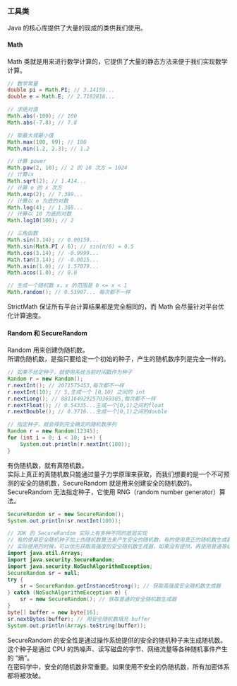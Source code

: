 
### 工具类
Java 的核心库提供了大量的现成的类供我们使用。  

#### Math
Math 类就是用来进行数学计算的，它提供了大量的静态方法来便于我们实现数学计算。  
```java
// 数学常量
double pi = Math.PI; // 3.14159...
double e = Math.E; // 2.7182818...

// 求绝对值
Math.abs(-100); // 100
Math.abs(-7.8); // 7.8

// 取最大或最小值
Math.max(100, 99); // 100
Math.min(1.2, 2.3); // 1.2

// 计算 power
Math.pow(2, 10); // 2 的 10 次方 = 1024
// 计算√x
Math.sqrt(2); // 1.414...
// 计算 e 的 x 次方
Math.exp(2); // 7.389...
// 计算以 e 为底的对数
Math.log(4); // 1.386...
// 计算以 10 为底的对数
Math.log10(100); // 2

// 三角函数
Math.sin(3.14); // 0.00159...
Math.sin(Math.PI / 6); // sin(π/6) = 0.5
Math.cos(3.14); // -0.9999...
Math.tan(3.14); // -0.0015...
Math.asin(1.0); // 1.57079...
Math.acos(1.0); // 0.0

// 生成一个随机数 x，x 的范围是 0 <= x < 1
Math.random(); // 0.53907... 每次都不一样
```
StrictMath 保证所有平台计算结果都是完全相同的，而 Math 会尽量针对平台优化计算速度。

#### Random 和 SecureRandom
Random 用来创建伪随机数。  
所谓伪随机数，是指只要给定一个初始的种子，产生的随机数序列是完全一样的。  
```java
// 如果不给定种子，就使用系统当前时间戳作为种子
Random r = new Random();
r.nextInt(); // 2071575453,每次都不一样
r.nextInt(10); // 5,生成一个 [0,10) 之间的 int
r.nextLong(); // 8811649292570369305,每次都不一样
r.nextFloat(); // 0.54335...生成一个[0,1)之间的float
r.nextDouble(); // 0.3716...生成一个[0,1)之间的double

// 指定种子，就会得到完全确定的随机数序列
Random r = new Random(12345);
for (int i = 0; i < 10; i++) {
    System.out.println(r.nextInt(100));
}
```

有伪随机数，就有真随机数。  
实际上真正的真随机数只能通过量子力学原理来获取，而我们想要的是一个不可预测的安全的随机数，SecureRandom 就是用来创建安全的随机数的。  
SecureRandom 无法指定种子，它使用 RNG（random number generator）算法。
```java
SecureRandom sr = new SecureRandom();
System.out.println(sr.nextInt(100));

// JDK 的 SecureRandom 实际上有多种不同的底层实现
// 有的使用安全随机种子加上伪随机数算法来产生安全的随机数，有的使用真正的随机数生成器
// 实际使用的时候，可以优先获取高强度的安全随机数生成器，如果没有提供，再使用普通等级的安全随机数生成器
import java.util.Arrays;
import java.security.SecureRandom;
import java.security.NoSuchAlgorithmException;
SecureRandom sr = null;
try {
    sr = SecureRandom.getInstanceStrong(); // 获取高强度安全随机数生成器
} catch (NoSuchAlgorithmException e) {
    sr = new SecureRandom(); // 获取普通的安全随机数生成器
}
byte[] buffer = new byte[16];
sr.nextBytes(buffer); // 用安全随机数填充 buffer
System.out.println(Arrays.toString(buffer));
```
SecureRandom 的安全性是通过操作系统提供的安全的随机种子来生成随机数。这个种子是通过 CPU 的热噪声、读写磁盘的字节、网络流量等各种随机事件产生的 “熵”。  
在密码学中，安全的随机数非常重要。如果使用不安全的伪随机数，所有加密体系都将被攻破。  
